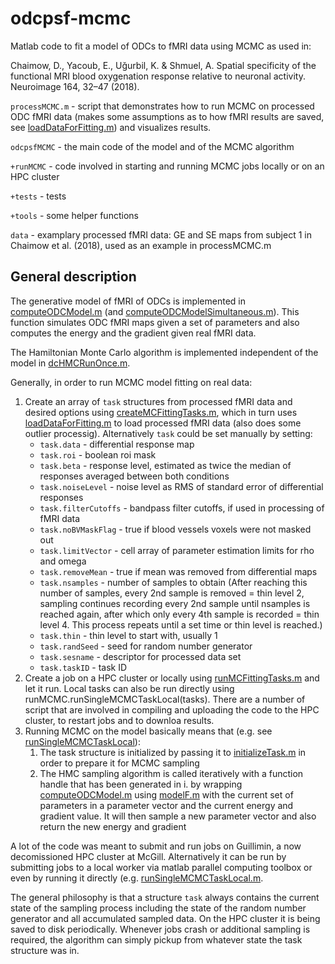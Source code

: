 # odcpsf-mcmc
Matlab code to fit a model of ODCs to fMRI data using MCMC as used in:

Chaimow, D., Yacoub, E., Uğurbil, K. & Shmuel, A. Spatial specificity of the functional MRI blood oxygenation response relative to neuronal activity. Neuroimage 164, 32–47 (2018).

`processMCMC.m` - script that demonstrates how to run MCMC on processed ODC fMRI data (makes some assumptions as to how fMRI results are saved, see [loadDataForFitting.m](+runMCMC/private/loadDataForFitting.m)) and visualizes results.

`odcpsfMCMC` - the main code of the model and of the MCMC algorithm

`+runMCMC` - code involved in starting and running MCMC jobs locally or on an HPC cluster

`+tests` - tests

`+tools` - some helper functions

`data` - examplary processed fMRI data: GE and SE maps from subject 1 in Chaimow et al. (2018), used as an example in processMCMC.m

## General description

The generative model of fMRI of ODCs is implemented in [computeODCModel.m](odcpsfMCMC/computeODCModel.m) (and [computeODCModelSimultaneous.m](odcpsfMCMC/computeODCModelSimultaneous.m)). This function simulates ODC fMRI maps given a set of parameters and also computes the energy and the gradient given real fMRI data.

The Hamiltonian Monte Carlo algorithm is implemented independent of the model in [dcHMCRunOnce.m](odcpsfMCMC/dcHMCRunOnce.m).

Generally, in order to run MCMC model fitting on real data:

1. Create an array of `task` structures from processed fMRI data and desired options using [createMCFittingTasks.m](+runMCMC/createMCFittingTasks.m), which in turn uses [loadDataForFitting.m](+runMCMC/private/loadDataForFitting.m) to load processed fMRI data (also does some outlier processig). Alternatively `task` could be set manually by setting:
   - `task.data` - differential response map
   - `task.roi` - boolean roi mask
   - `task.beta` - response level, estimated as twice the median of responses averaged between both conditions
   - `task.noiseLevel` - noise level as RMS of standard error of differential responses
   - `task.filterCutoffs` - bandpass filter cutoffs, if used in processing of fMRI data
   - `task.noBVMaskFlag` - true if blood vessels voxels were not masked out
   - `task.limitVector` - cell array of parameter estimation limits for rho and omega
   - `task.removeMean` - true if mean was removed from differential maps
   - `task.nsamples` - number of samples to obtain  (After reaching this number of samples, every 2nd sample is removed = thin level 2, sampling continues recording every 2nd sample until nsamples is reached again, after which only every 4th sample is recorded = thin level 4. This process repeats until a set time or thin level is reached.)
   - `task.thin` - thin level to start with, usually 1
   - `task.randSeed` - seed for random number generator
   - `task.sesname` - descriptor for processed data set
   - `task.taskID` - task ID
2. Create a job on a HPC cluster or locally using [runMCFittingTasks.m](+runMCMC/runMCFittingTasks.m) and let it run. Local tasks can also be run directly using runMCMC.runSingleMCMCTaskLocal(tasks). There are a number of script that are involved in compiling and uploading the code to the HPC cluster, to restart jobs and to downloa results.  
3. Running MCMC on the model basically means that (e.g. see [runSingleMCMCTaskLocal](+runMCMC/runSingleMCMCTaskLocal.m)):
   1. The task structure is initialized by passing it to  [initializeTask.m](odcpsfMCMC/dcHMCRunOnce.m) in order to prepare it for MCMC sampling
   2. The HMC sampling algorithm is called iteratively with a function handle that has been generated in i. by wrapping [computeODCModel.m](odcpsfMCMC/computeODCModel.m) using [modelF.m](odcpsfMCMC/modelF.m) with the current set of parameters in a parameter vector and the current energy and gradient value. It will then sample a new parameter vector and also return the new energy and gradient 

A lot of the code was meant to submit and run jobs on Guillimin, a now decomissioned HPC cluster at McGill. Alternatively it can be run by submitting jobs to a local worker via matlab parallel computing toolbox or even by running it directly (e.g. [runSingleMCMCTaskLocal.m](+runMCMC/runSingleMCMCTaskLocal.m). 

The general philosophy is that a structure `task` always contains the current state of the sampling process including the state of the random number generator and all accumulated sampled data. On the HPC cluster it is being saved to disk periodically. Whenever jobs crash or additional sampling is required, the algorithm can simply pickup from whatever state the task structure was in.
